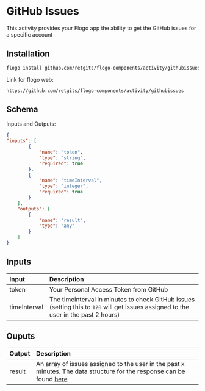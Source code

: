 # GitHub Issues
This activity provides your Flogo app the ability to get the GitHub issues for a specific account

## Installation

```bash
flogo install github.com/retgits/flogo-components/activity/githubissues
```
Link for flogo web:
```
https://github.com/retgits/flogo-components/activity/githubissues
```

## Schema
Inputs and Outputs:

```json
{
"inputs": [
        {
            "name": "token",
            "type": "string",
            "required": true
        },
        {
            "name": "timeInterval",
            "type": "integer",
            "required": true
        }
    ],
    "outputs": [
        {
            "name": "result",
            "type": "any"
        }
    ]
}
```
## Inputs
| Input        | Description                                                                                                                         |
|:-------------|:------------------------------------------------------------------------------------------------------------------------------------|
| token        | Your Personal Access Token from GitHub                                                                                              |
| timeInterval | The timeinterval in minutes to check GitHub issues (setting this to `120` will get issues assigned to the user in the past 2 hours) |

## Ouputs
| Output      | Description                                                                                                                                                     |
|:------------|:----------------------------------------------------------------------------------------------------------------------------------------------------------------|
| result      | An array of issues assigned to the user in the past x minutes. The data structure for the response can be found [here](https://developer.github.com/v3/issues/) |